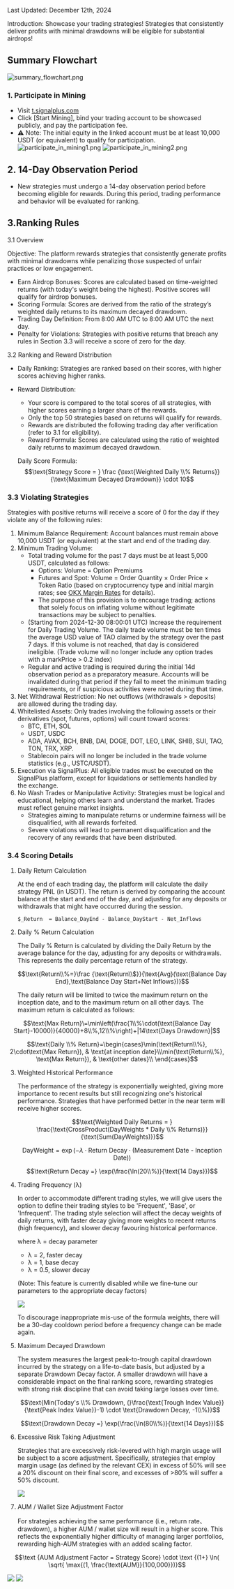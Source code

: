 Last Updated: December 12th, 2024

Introduction: Showcase your trading strategies! Strategies that consistently deliver profits with minimal drawdowns will be eligible for substantial airdrops!

## Summary Flowchart
![summary_flowchart.png](pics/summary_flowchart.png)

### 1. Participate in Mining
- Visit [t.signalplus.com](http://t.signalplus.com/)
- Click [Start Mining], bind your trading account to be showcased publicly, and pay the participation fee.
- ⚠️ Note: The initial equity in the linked account must be at least 10,000 USDT (or equivalent) to qualify for participation.
![participate_in_mining1.png](pics/participate_in_mining1.png)
![participate_in_mining2.png](pics/participate_in_mining2.png)

## 2. 14-Day Observation Period
- New strategies must undergo a 14-day observation period before becoming eligible for rewards. During this period, trading performance and behavior will be evaluated for ranking.

## 3.Ranking Rules

3.1 Overview

  Objective: The platform rewards strategies that consistently generate profits with minimal drawdowns while penalizing those suspected of unfair practices or low engagement.
  - Earn Airdrop Bonuses: Scores are calculated based on time-weighted returns (with today's weight being the highest). Positive scores will qualify for airdrop bonuses.
  - Scoring Formula: Scores are derived from the ratio of the strategy’s weighted daily returns to its maximum decayed drawdown.
  - Trading Day Definition: From 8:00 AM UTC to 8:00 AM UTC the next day.
  - Penalty for Violations: Strategies with positive returns that breach any rules in Section 3.3 will receive a score of zero for the day.
  
3.2 Ranking and Reward Distribution

  - Daily Ranking: Strategies are ranked based on their scores, with higher scores achieving higher ranks.
  - Reward Distribution:
    - Your score is compared to the total scores of all strategies, with higher scores earning a larger share of the rewards.
    - Only the top 50 strategies based on returns will qualify for rewards.
    - Rewards are distributed the following trading day after verification (refer to 3.1 for eligibility).
    - Reward Formula: Scores are calculated using the ratio of weighted daily returns to maximum decayed drawdown.
  
    Daily Score Formula:
$$\text{Strategy Score = } \frac {\text{Weighted Daily \\% Returns}}{\text{Maximum Decayed Drawdown}} \cdot 10$$
    
### 3.3 Violating Strategies

  Strategies with positive returns will receive a score of 0 for the day if they violate any of the following rules:
  1. Minimum Balance Requirement: Account balances must remain above 10,000 USDT (or equivalent) at the start and end of the trading day.
  2. Minimum Trading Volume: 
     - Total trading volume for the past 7 days must be at least 5,000 USDT, calculated as follows:
       - Options: Volume = Option Premiums
       - Futures and Spot: Volume = Order Quantity × Order Price × Token Ratio (based on cryptocurrency type and initial margin rates; see [OKX Margin Rates](https://www.okx.com/trade-market/position/swap) for details).
       - The purpose of this provision is to encourage trading; actions that solely focus on inflating volume without legitimate transactions may be subject to penalties.
     - (Starting from 2024-12-30 08:00:01 UTC) Increase the requirement for Daily Trading Volume. The daily trade volume must be ten times the average USD value of TAO claimed by the strategy over the past 7 days. If this volume is not reached, that day is considered ineligible. (Trade volume will no longer include any option trades with a markPrice > 0.2 index)
     - Regular and active trading is required during the initial 14d observation period as a preparatory measure.  Accounts will be invalidated during that period if they fail to meet the minimum trading requirements, or if suspicious activities were noted during that time.
  3. Net Withdrawal Restriction: No net outflows (withdrawals > deposits) are allowed during the trading day.
  4. Whitelisted Assets: Only trades involving the following assets or their derivatives (spot, futures, options) will count toward scores:
     - BTC, ETH, SOL
     - USDT, USDC
     - ADA, AVAX, BCH, BNB, DAI, DOGE, DOT, LEO, LINK, SHIB, SUI, TAO, TON, TRX, XRP.
     - Stablecoin pairs will no longer be included in the trade volume statistics (e.g., USTC/USDT).
  5. Execution via SignalPlus: All eligible trades must be executed on the SignalPlus platform, except for liquidations or settlements handled by the exchange.
  6. No Wash Trades or Manipulative Activity:
  Strategies must be logical and educational, helping others learn and understand the market. Trades must reflect genuine market insights.
     - Strategies aiming to manipulate returns or undermine fairness will be disqualified, with all rewards forfeited.
     - Severe violations will lead to permanent disqualification and the recovery of any rewards that have been distributed.
    
### 3.4 Scoring Details

1. Daily Return Calculation

    At the end of each trading day, the platform will calculate the daily strategy PNL (in USDT). The return is derived by comparing the account balance at the start and end of the day, and adjusting for any deposits or withdrawals that might have occurred during the session.

       $_Return  = Balance_DayEnd - Balance_DayStart - Net_Inflows

2. Daily % Return Calculation

    The Daily % Return is calculated by dividing the Daily Return by the average balance for the day, adjusting for any deposits or withdrawals. This represents the daily percentage return of the strategy.

      $$\text{Return\\%=}\frac {\text{Return\\$}}{\text{Avg}(\text{Balance Day End},\text{Balance Day Start+Net Inflows})}$$

   The daily return will be limited to twice the maximum return on the inception date, and to the maximum return on all other days. The maximum return is calculated as follows:

$$\text{Max Return}\=\min\left(\frac{1\\%\cdot(\text{Balance Day Start}-10000)}{40000}+8\\%,12\\%\right)+|14\text{Days Drawdown}|$$
   
$$\text{Daily \\% Return}=\begin{cases}\min(\text{Return\\%}, 2\cdot\text{Max Return}), & \text{at inception date}\\\min(\text{Return\\%}, \text{Max Return}), & \text{other dates}\\ \end{cases}$$

3. Weighted Historical Performance

    The performance of the strategy is exponentially weighted, giving more importance to recent results but still recognizing one's historical performance. Strategies that have performed better in the near term will receive higher scores.

    $$\text{Weighted Daily Returns = } \frac{\text{CrossProduct(DayWeights * Daily \\% Returns)}}{\text{Sum(DayWeights)}}$$

    $$\text{DayWeight} = \exp(-\lambda \cdot \text{Return Decay} \cdot \text {(Measurement Date - Inception Date}))$$

    $$\text{Return Decay =} \exp(\frac{\ln(20\\%)}{\text{14 Days}})$$

4. Trading Frequency (λ)

    In order to accommodate different trading styles, we will give users the option to define their trading styles to be 'Frequent', 'Base', or 'Infrequent'.  The trading style selection will affect the decay weights of daily returns, with faster decay giving more weights to recent returns (high frequency), and slower decay favouring historical performance.

    where λ = decay parameter
      - λ = 2, faster decay
      - λ  = 1, base decay
      - λ = 0.5, slower decay

   (Note: This feature is currently disabled while we fine-tune our parameters to the appropriate decay factors)
    
   ![](pics/ExponentialDecayWithDifferentλValues.png)

   To discourage inappropriate mis-use of the formula weights, there will be a 30-day cooldown period before a frequency change can be made again.

5. Maximum Decayed Drawdown

    The system measures the largest peak-to-trough capital drawdown incurred by the strategy on a life-to-date basis, but adjusted by a separate Drawdown Decay factor. A smaller drawdown will have a considerable impact on the final ranking score, rewarding strategies with strong risk discipline that can avoid taking large losses over time.

    $$\text{Min(Today's \\% Drawdown, (}\frac{\text{Trough Index Value}}{\text{Peak Index Value}}-1) \cdot \text{Drawdown Decay, -1\\%)}$$

    $$\text{Drawdown Decay =} \exp(\frac{\ln(80\\%)}{\text{14 Days}})$$

6. Excessive Risk Taking Adjustment

    Strategies that are excessively risk-levered with high margin usage will be subject to a score adjustment. Specifically, strategies that employ margin usage (as defined by the relevant CEX) in excess of 50% will see a 20% discount on their final score, and excesses of >80% will suffer a 50% discount.
   
    ![](pics/ExcessiveRiskTakingAdjustment.png)

7. AUM / Wallet Size Adjustment Factor

    For strategies achieving the same performance (i.e., return rate、drawdown), a higher AUM / wallet size will result in a higher score. This reflects the exponentially higher difficulty of managing larger portfolios, rewarding high-AUM strategies with an added scaling factor.
    
   
$$\text {AUM Adjustment Factor = Strategy Score} \cdot \text {(1+} \ln( \sqrt{ \max{(1, \frac{\text{AUM}}{100,000}})}$$


![](pics/AUMWalletSizeAdjustmentFactor1.png)
![](pics/AUMWalletSizeAdjustmentFactor2.png)

